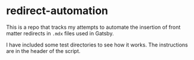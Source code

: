 # redirect-automation

This is a repo that tracks my attempts to automate the insertion of front matter redirects in `.mdx` files used in Gatsby.

I have included some test directories to see how it works. The instructions are in the header of the script.
